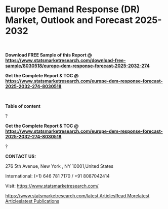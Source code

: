 <h1>Europe Demand Response (DR) Market, Outlook and Forecast 2025-2032</h1><br/><p><strong>Download FREE Sample of this Report @ <a href="https://www.statsmarketresearch.com/download-free-sample/8030518/europe-dem-response-forecast-2025-2032-274">https://www.statsmarketresearch.com/download-free-sample/8030518/europe-dem-response-forecast-2025-2032-274</a></strong></p>
 
 
 
 <div><b>Get the Complete Report & TOC @ <a href="https://www.statsmarketresearch.com/europe-dem-response-forecast-2025-2032-274-8030518">https://www.statsmarketresearch.com/europe-dem-response-forecast-2025-2032-274-8030518</a></b></div>
 
 
 
 <p><br />
 
 <b>Table of content</b></p>
 
 
 
 <p>? </p>
 
 
 
 <div><b>Get the Complete Report & TOC @ <a href="https://www.statsmarketresearch.com/europe-dem-response-forecast-2025-2032-274-8030518">https://www.statsmarketresearch.com/europe-dem-response-forecast-2025-2032-274-8030518</a></b></div>
 
 
 
 <p>? </p>
 
 
 
 <p><b>CONTACT US:</b><br />
 
 276 5th Avenue, New York , NY 10001,United States<br />
 
 International: (+1) 646 781 7170 / +91 8087042414<br />
 
 Visit: <a href="https://www.statsmarketresearch.com/">https://www.statsmarketresearch.com/</a><br />
 
 <a href="https://gyeongbokgung.com">https://www.statsmarketresearch.com/</a><a href="https://hallyeomaritime.com">latest Articles</a><a href="https://jingwansa.com">Read More</a><a href="https://nguoiviet.jp/">latest Articles</a><a href="https://www.intelmarketresearch.com/">latest Publications</a></p>